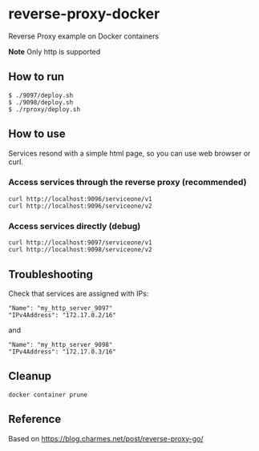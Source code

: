 # reverse-proxy-docker

Reverse Proxy example on Docker containers

**Note**
Only http is supported


## How to run

```
$ ./9097/deploy.sh
$ ./9098/deploy.sh
$ ./rproxy/deploy.sh
```

## How to use

Services resond with a simple html page, so you can use
web browser or curl.

### Access services through the reverse proxy (recommended)

```
curl http://localhost:9096/serviceone/v1
curl http://localhost:9096/serviceone/v2
```

### Access services directly (debug)

```
curl http://localhost:9097/serviceone/v1
curl http://localhost:9098/serviceone/v2
```


## Troubleshooting

Check that services are assigned with IPs:

```
"Name": "my_http_server_9097"
"IPv4Address": "172.17.0.2/16"
```

and

```
"Name": "my_http_server_9098"
"IPv4Address": "172.17.0.3/16"
```

## Cleanup

```
docker container prune
```


## Reference

Based on https://blog.charmes.net/post/reverse-proxy-go/
